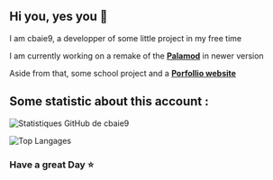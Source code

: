 ## Hi you, yes you 👋
I am cbaie9, a developper of some little project in my free time 

I am currently working on a remake of the [**Palamod**](https://github.com/cbaie9/palamod) in newer version

Aside from that, some school project and a [**Porfollio website**](https://cbaie9.github.io/work/sti/Pttfa/index.html) 

## Some statistic about this account :

![Statistiques GitHub de cbaie9](https://github-readme-stats.vercel.app/api?username=cbaie9&show_icons=true&theme=radical)

![Top Langages](https://github-readme-stats.vercel.app/api/top-langs/?username=cbaie9&layout=compact&theme=radical)

### Have a great Day ⭐
